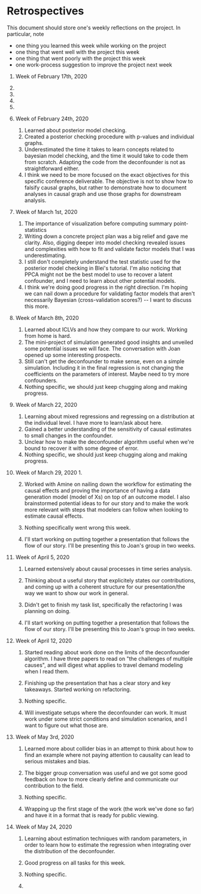 Retrospectives
==============
This document should store one's weekly reflections on the project. In particular, note

- one thing you learned this week while working on the project
- one thing that went well with the project this week
- one thing that went poorly with the project this week
- one work-process suggestion to improve the project next week

1. Week of February 17th, 2020
  1.
  2.
  3.
  4.


2. Week of February 24th, 2020
    1. Learned about posterior model checking. 
    2. Created a posterior checking procedure with p-values and individual graphs. 
    3. Underestimated the time it takes to learn concepts related to bayesian model checking, and the time it would take to code them from scratch. Adapting the code from the deconfounder is not as straightforward either. 
    4. I think we need to be more focused on the exact objectives for this specific conference deliverable. The objective is not to show how to falsify causal graphs, but rather to demonstrate how to document analyses in causal graph and use those graphs for downstream analysis. 


3. Week of March 1st, 2020
    1. The importance of visualization before computing summary point-statistics
    2. Writing down a concrete project plan was a big relief and gave me clarity. Also, digging deeper into model checking revealed issues and complexities with how to fit and validate factor models that I was underestimating.
    3. I still don't completely understand the test statistic used for the posterior model checking in Blei's tutorial. I'm also noticing that PPCA might not be the best model to use to recover a latent confounder, and I need to learn about other potential models. 
    4. I think we're doing good progress in the right direction. I'm hoping we can nail down a procedure for validating factor models that aren't necessarily Bayesian (cross-validation scores?) -- I want to discuss this more. 
    
4. Week of March 8th, 2020
    1. Learned about ICLVs and how they compare to our work. Working from home is hard. 
    2. The mini-project of simulation generated good insights and unveiled some potential issues we will face. The conversation with Joan opened up some interesting prospects.
    3. Still can't get the deconfounder to make sense, even on a simple simulation. Including it in the final regression is not changing the coefficients on the parameters of interest. Maybe need to try more confounders.
    4. Nothing specific, we should just keep chugging along and making progress. 


5. Week of March 22, 2020
    1. Learning about mixed regressions and regressing on a distribution at the individual level. I have more to learn/ask about here. 
    2. Gained a better understanding of the sensitivity of causal estimates to small changes in the confounder. 
    3. Unclear how to make the deconfounder algorithm useful when we're bound to recover it with some degree of error. 
    4. Nothing specific, we should just keep chugging along and making progress. 
    
6. Week of March 29, 2020
    1. 
    
    2. Worked with Amine on nailing down the workflow for estimating the causal effects and proving the importance of having a data generation model (model of Xs) on top of an outcome model. I also brainstormed potential ideas to for our story and to make the work more relevant with steps that modelers can follow when looking to estimate causal effects. 
    
    3. Nothing specifically went wrong this week. 
    
    4. I'll start working on putting together a presentation that follows the flow of our story. I'll be presenting this to Joan's group in two weeks. 
    
7. Week of April 5, 2020
    1. Learned extensively about causal processes in time series analysis. 
    
    2. Thinking about a useful story that explicitely states our contributions, and coming up with a coherent structure for our presentation/the way we want to show our work in general. 
    
    3. Didn't get to finish my task list, specifically the refactoring I was planning on doing. 
    
    4. I'll start working on putting together a presentation that follows the flow of our story. I'll be presenting this to Joan's group in two weeks. 
    
7. Week of April 12, 2020
    1. Started reading about work done on the limits of the deconfounder algorithm. I have three papers to read on "the challenges of multiple causes", and will digest what applies to travel demand modeling when I read them. 
    
    2. Finishing up the presentation that has a clear story and key takeaways. Started working on refactoring.
    
    3. Nothing specific. 
    
    4. Will investigate setups where the deconfounder can work. It must work under some strict conditions and simulation scenarios, and I want to figure out what those are. 
    
8. Week of May 3rd, 2020
    1. Learned more about collider bias in an attempt to think about how to find an example where not paying attention to causality can lead to serious mistakes and bias.
    
    2. The bigger group conversation was useful and we got some good feedback on how to more clearly define and communicate our contribution to the field. 
    
    3. Nothing specific. 
    
    4. Wrapping up the first stage of the work (the work we've done so far) and have it in a format that is ready for public viewing. 
    
10. Week of May 24, 2020
    1. Learning about estimation techniques with random parameters, in order to learn how to estimate the regression when integrating over the distribution of the deconfounder. 
    
    2. Good progress on all tasks for this week. 
    
    3. Nothing specific. 
    
    4. 
